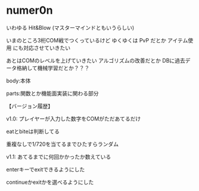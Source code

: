 # numer0n

いわゆる Hit&Blow (マスターマインドともいうらしい)

いまのところ3桁COM戦でつくっているけど
ゆくゆくは
PvP
だとか
アイテム使用
にも対応させていきたい

あとはCOMのレベルを上げていきたい
アルゴリズムの改善だとか
DBに過去データ格納して機械学習だとか？？？

body:本体

parts:関数とか機能面実装に関わる部分


【バージョン履歴】

v1.0:
プレイヤーが入力した数字をCOMがただあてるだけ

eatとbiteは判断してる

重複なしで1/720を当てるまでひたすらランダム

v1.1:
あてるまでに何回かかったか数えている

enterキーでexitできるようにした

continueかexitかを選べるようにした
